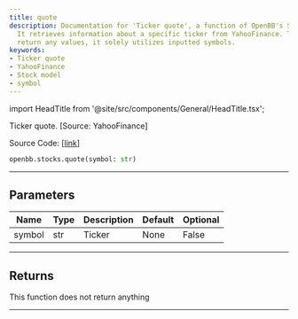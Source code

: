 ```yaml
---
title: quote
description: Documentation for 'Ticker quote', a function of OpenBB's Stock Model.
  It retrieves information about a specific ticker from YahooFinance. This tool doesn't
  return any values, it solely utilizes inputted symbols.
keywords:
- Ticker quote
- YahooFinance
- Stock model
- symbol
---
```


import HeadTitle from '@site/src/components/General/HeadTitle.tsx';

<HeadTitle title="stocks.quote - Reference | OpenBB SDK Docs" />

Ticker quote.  [Source: YahooFinance]

Source Code: [[link](https://github.com/OpenBB-finance/OpenBBTerminal/tree/main/openbb_terminal/stocks/stocks_model.py#L233)]

```python
openbb.stocks.quote(symbol: str)
```

---

## Parameters

| Name | Type | Description | Default | Optional |
| ---- | ---- | ----------- | ------- | -------- |
| symbol | str | Ticker | None | False |


---

## Returns

This function does not return anything

---
